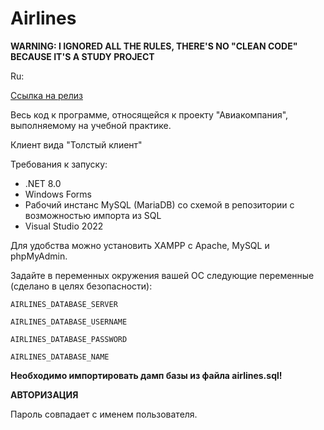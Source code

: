 ﻿# Airlines

**WARNING: I IGNORED ALL THE RULES, THERE'S NO "CLEAN CODE" BECAUSE IT'S A STUDY PROJECT**


Ru:

[Ссылка на релиз](https://github.com/relativemodder/Airlines/releases/tag/v1.0)

Весь код к программе, относящейся к проекту "Авиакомпания", выполняемому на учебной практике.

Клиент вида "Толстый клиент"


Требования к запуску: 
- .NET 8.0
- Windows Forms
- Рабочий инстанс MySQL (MariaDB) со схемой в репозитории с возможностью импорта из SQL
- Visual Studio 2022


Для удобства можно установить XAMPP с Apache, MySQL и phpMyAdmin.


Задайте в переменных окружения вашей ОС следующие переменные (сделано в целях безопасности):


`AIRLINES_DATABASE_SERVER`

`AIRLINES_DATABASE_USERNAME`

`AIRLINES_DATABASE_PASSWORD`

`AIRLINES_DATABASE_NAME`


**Необходимо импортировать дамп базы из файла airlines.sql!**

**АВТОРИЗАЦИЯ**

Пароль совпадает с именем пользователя.

